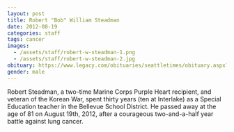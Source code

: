 ```yaml
---
layout: post
title: Robert "Bob" William Steadman
date: 2012-08-19
categories: staff
tags: cancer
images:
  - /assets/staff/robert-w-steadman-1.png
  - /assets/staff/robert-w-steadman-2.jpg
obituary: https://www.legacy.com/obituaries/seattletimes/obituary.aspx?n=robert-william-steadman&pid=159778193#fbLoggedOut
gender: male
---
```

Robert Steadman, a two-time Marine Corps Purple Heart recipient, and veteran of the Korean War, spent thirty years (ten at Interlake) as a Special Education teacher in the Bellevue School District. He passed away at the age of 81 on August 19th, 2012, after a courageous two-and-a-half year battle against lung cancer.
